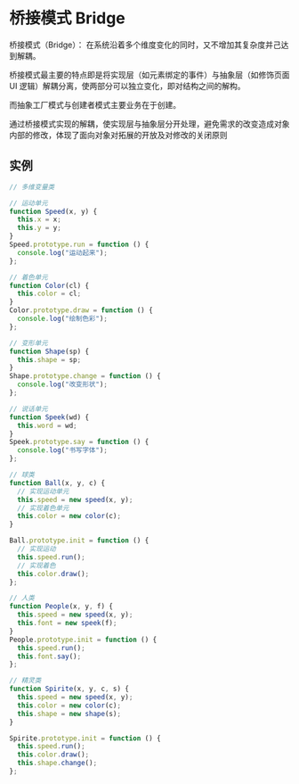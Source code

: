 # 桥接模式 Bridge

桥接模式（Bridge）： 在系统沿着多个维度变化的同时，又不增加其复杂度并己达到解耦。

桥接模式最主要的特点即是将实现层（如元素绑定的事件）与抽象层（如修饰页面 UI 逻辑）解耦分离，使两部分可以独立变化，即对结构之间的解构。

而抽象工厂模式与创建者模式主要业务在于创建。

通过桥接模式实现的解耦，使实现层与抽象层分开处理，避免需求的改变造成对象内部的修改，体现了面向对象对拓展的开放及对修改的关闭原则

## 实例

```js
// 多维变量类

// 运动单元
function Speed(x, y) {
  this.x = x;
  this.y = y;
}
Speed.prototype.run = function () {
  console.log("运动起来");
};

// 着色单元
function Color(cl) {
  this.color = cl;
}
Color.prototype.draw = function () {
  console.log("绘制色彩");
};

// 变形单元
function Shape(sp) {
  this.shape = sp;
}
Shape.prototype.change = function () {
  console.log("改变形状");
};

// 说话单元
function Speek(wd) {
  this.word = wd;
}
Speek.prototype.say = function () {
  console.log("书写字体");
};

// 球类
function Ball(x, y, c) {
  // 实现运动单元
  this.speed = new speed(x, y);
  // 实现着色单元
  this.color = new color(c);
}

Ball.prototype.init = function () {
  // 实现运动
  this.speed.run();
  // 实现着色
  this.color.draw();
};

// 人类
function People(x, y, f) {
  this.speed = new speed(x, y);
  this.font = new speek(f);
}
People.prototype.init = function () {
  this.speed.run();
  this.font.say();
};

// 精灵类
function Spirite(x, y, c, s) {
  this.speed = new speed(x, y);
  this.color = new color(c);
  this.shape = new shape(s);
}

Spirite.prototype.init = function () {
  this.speed.run();
  this.color.draw();
  this.shape.change();
};
```
